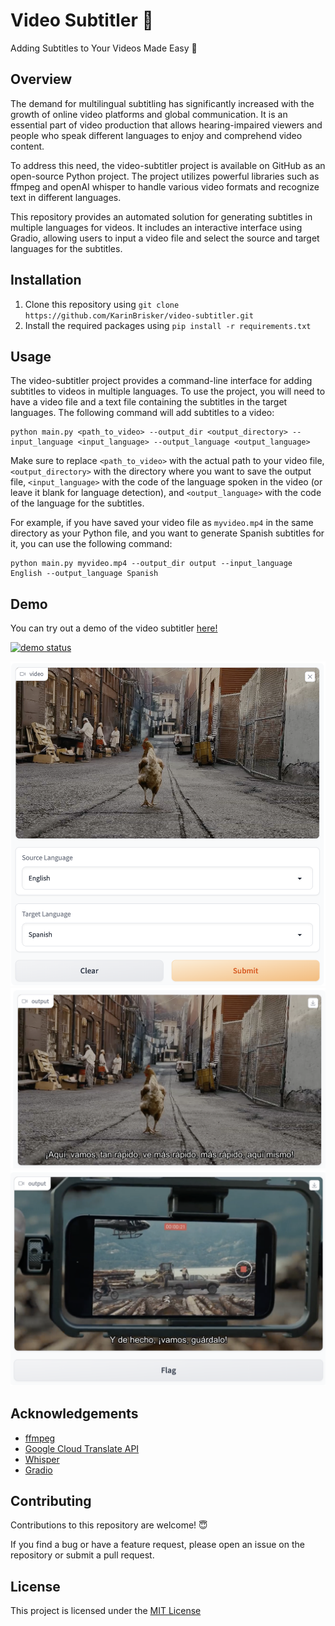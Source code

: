# Video Subtitler 🍿
Adding Subtitles to Your Videos Made Easy 🎉


## Overview

The demand for multilingual subtitling has significantly increased with the growth of online video platforms and global communication. It is an essential part of video production that allows hearing-impaired viewers and people who speak different languages to enjoy and comprehend video content.

To address this need, the video-subtitler project is available on GitHub as an open-source Python project. The project utilizes powerful libraries such as ffmpeg and openAI whisper to handle various video formats and recognize text in different languages.

This repository provides an automated solution for generating subtitles in multiple languages for videos. It includes an interactive interface using Gradio, allowing users to input a video file and select the source and target languages for the subtitles.
## Installation

1. Clone this repository using `git clone https://github.com/KarinBrisker/video-subtitler.git`
2. Install the required packages using `pip install -r requirements.txt`


## Usage

The video-subtitler project provides a command-line interface for adding subtitles to videos in multiple languages. To use the project, you will need to have a video file and a text file containing the subtitles in the target languages. The following command will add subtitles to a video:

```
python main.py <path_to_video> --output_dir <output_directory> --input_language <input_language> --output_language <output_language>
```

Make sure to replace `<path_to_video>` with the actual path to your video file, `<output_directory>` with the directory where you want to save the output file, `<input_language>` with the code of the language spoken in the video (or leave it blank for language detection), and `<output_language>` with the code of the language for the subtitles.

For example, if you have saved your video file as `myvideo.mp4` in the same directory as your Python file, and you want to generate Spanish subtitles for it, you can use the following command:
```
python main.py myvideo.mp4 --output_dir output --input_language English --output_language Spanish
```

## Demo
You can try out a demo of the video subtitler [here!](https://huggingface.co/spaces/Kabriske/Multilingual_Video_Subtitler)


[![demo status](https://img.shields.io/website-up-down-green-red/https/hf.space/gradioiframe/Kabriske/Multilingual_Video_Subtitler/+.svg?label=demo%20status)](https://huggingface.co/spaces/Kabriske/Multilingual_Video_Subtitler)    


![input video](imgs/demo_input.png)
![translated video](imgs/demo2.png)
![translated video](imgs/demo1.png)


## Acknowledgements
- [ffmpeg](https://ffmpeg.org/)
- [Google Cloud Translate API](https://cloud.google.com/translate)
- [Whisper](https://openai.com/research/whisper)
- [Gradio](https://gradio.app/)

## Contributing
Contributions to this repository are welcome! 😇 

If you find a bug or have a feature request, please open an issue on the repository or submit a pull request.


## License

This project is licensed under the  [MIT License](https://choosealicense.com/licenses/mit/)
